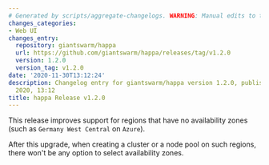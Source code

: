 ```yaml
---
# Generated by scripts/aggregate-changelogs. WARNING: Manual edits to this files will be overwritten.
changes_categories:
- Web UI
changes_entry:
  repository: giantswarm/happa
  url: https://github.com/giantswarm/happa/releases/tag/v1.2.0
  version: 1.2.0
  version_tag: v1.2.0
date: '2020-11-30T13:12:24'
description: Changelog entry for giantswarm/happa version 1.2.0, published on 30 November
  2020, 13:12
title: happa Release v1.2.0
---
```


This release improves support for regions that have no availability zones (such as `Germany West Central` on `Azure`).

After this upgrade, when creating a cluster or a node pool on such regions, there won't be any option to select availability zones.
